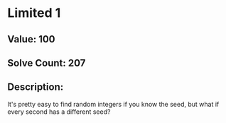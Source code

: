 # Limited 1
## Value: 100
## Solve Count: 207
## Description:
It's pretty easy to find random integers if you know the seed, but what if every second has a different seed?